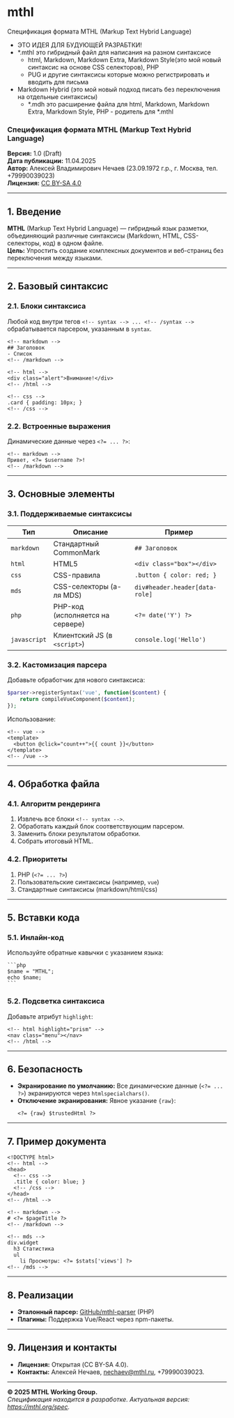 # mthl
Спецификация формата MTHL (Markup Text Hybrid Language)

- ЭТО ИДЕЯ ДЛЯ БУДУЮЩЕЙ РАЗРАБТКИ!
- *.mthl это гибридный файл для написания на разном синтаксисе
    - html, Markdown, Markdown Extra, Markdown Style(это мой новый синтаксис на основе CSS селекторов), PHP
    - PUG и другие синтаксисы которые можно регистрировать и вводить для письма
- Markdown Hybrid (это мой новый подход писать без переключения на отдельные синтаксисы)
    - *.mdh это расширение файла для html, Markdown, Markdown Extra, Markdown Style, PHP - родитель для *.mthl

### **Спецификация формата MTHL (Markup Text Hybrid Language)**  
**Версия:** 1.0 (Draft)  
**Дата публикации:** 11.04.2025  
**Автор:** Алексей Владимирович Нечаев (23.09.1972 г.р., г. Москва, тел. +79990039023)  
**Лицензия:** [CC BY-SA 4.0](https://creativecommons.org/licenses/by-sa/4.0/)  

---

## **1. Введение**
**MTHL** (Markup Text Hybrid Language) — гибридный язык разметки, объединяющий различные синтаксисы (Markdown, HTML, CSS-селекторы, код) в одном файле.  
**Цель:** Упростить создание комплексных документов и веб-страниц без переключения между языками.

---

## **2. Базовый синтаксис**
### **2.1. Блоки синтаксиса**
Любой код внутри тегов `<!-- syntax --> ... <!-- /syntax -->` обрабатывается парсером, указанным в `syntax`.  
```mthl
<!-- markdown -->
## Заголовок
- Список
<!-- /markdown -->

<!-- html -->
<div class="alert">Внимание!</div>
<!-- /html -->

<!-- css -->
.card { padding: 10px; }
<!-- /css -->
```

### **2.2. Встроенные выражения**
Динамические данные через `<?= ... ?>`:  
```mthl
<!-- markdown -->
Привет, <?= $username ?>!
<!-- /markdown -->
```

---

## **3. Основные элементы**
### **3.1. Поддерживаемые синтаксисы**
| **Тип**      | **Описание**                          | **Пример**                     |
|--------------|---------------------------------------|--------------------------------|
| `markdown`   | Стандартный CommonMark                | `## Заголовок`                 |
| `html`       | HTML5                                 | `<div class="box"></div>`      |
| `css`        | CSS-правила                           | `.button { color: red; }`      |
| `mds`        | CSS-селекторы (а-ля MDS)              | `div#header.header[data-role]` |
| `php`        | PHP-код (исполняется на сервере)      | `<?= date('Y') ?>`             |
| `javascript` | Клиентский JS (в `<script>`)          | `console.log('Hello')`         |

### **3.2. Кастомизация парсера**
Добавьте обработчик для нового синтаксиса:  
```php
$parser->registerSyntax('vue', function($content) {
    return compileVueComponent($content);
});
```
Использование:  
```mthl
<!-- vue -->
<template>
  <button @click="count++">{{ count }}</button>
</template>
<!-- /vue -->
```

---

## **4. Обработка файла**
### **4.1. Алгоритм рендеринга**
1. Извлечь все блоки `<!-- syntax -->`.  
2. Обработать каждый блок соответствующим парсером.  
3. Заменить блоки результатом обработки.  
4. Собрать итоговый HTML.

### **4.2. Приоритеты**
1. PHP (`<?= ... ?>`)  
2. Пользовательские синтаксисы (например, `vue`)  
3. Стандартные синтаксисы (markdown/html/css)  

---

## **5. Вставки кода**
### **5.1. Инлайн-код**
Используйте обратные кавычки с указанием языка:  
````mthl
```php
$name = "MTHL";
echo $name;
```
````

### **5.2. Подсветка синтаксиса**
Добавьте атрибут `highlight`:  
```mthl
<!-- html highlight="prism" -->
<nav class="menu"></nav>
<!-- /html -->
```

---

## **6. Безопасность**
- **Экранирование по умолчанию:** Все динамические данные (`<?= ... ?>`) экранируются через `htmlspecialchars()`.  
- **Отключение экранирования:** Явное указание `{raw}`:  
  ```mthl
  <?= {raw} $trustedHtml ?>
  ```

---

## **7. Пример документа**
```mthl
<!DOCTYPE html>
<!-- html -->
<head>
  <!-- css -->
  .title { color: blue; }
  <!-- /css -->
</head>
<!-- /html -->

<!-- markdown -->
# <?= $pageTitle ?>
<!-- /markdown -->

<!-- mds -->
div.widget
  h3 Статистика
  ul
    li Просмотры: <?= $stats['views'] ?>
<!-- /mds -->
```

---

## **8. Реализации**
- **Эталонный парсер:** [GitHub/mthl-parser](https://github.com/mthl-parser) (PHP)  
- **Плагины:** Поддержка Vue/React через npm-пакеты.  

---

## **9. Лицензия и контакты**
- **Лицензия:** Открытая (CC BY-SA 4.0).  
- **Контакты:** Алексей Нечаев, nechaev@mthl.ru, +79990039023.  

---

**© 2025 MTHL Working Group.**  
*Спецификация находится в разработке. Актуальная версия: https://mthl.org/spec.*
